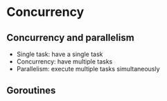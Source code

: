 # Concurrency

## Concurrency and parallelism
- Single task: have a single task
- Concurrency: have multiple tasks
- Parallelism: execute multiple tasks simultaneously

## Goroutines


